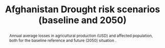---
schema: rdl
title: Afghanistan Drought risk scenarios (baseline and 2050)
organization: GFDRR
filename: lss-afg-dr
resources:
  - name: 'Afghanistan Drought risk: agriculture'
    aggregation_type: Administrative boundaries
    format:
      - gpkg
    h-res: ''
    epsg: 32642 (WGS84 UTM42N)
    url: >-
      https://rdl-jkan-datasets.s3-ap-southeast-2.amazonaws.com/loss/lss-afg-dr-dta.zip
  - name: 'Afghanistan Drought risk: water per capita'
    aggregation_type: Administrative boundaries
    format:
      - gpkg
    h-res: ''
    epsg: 32642 (WGS84 UTM42N)
    url: >-
      https://rdl-jkan-datasets.s3-ap-southeast-2.amazonaws.com/loss/lss-afg-dr-dts.gpkg
  - name: 'Afghanistan Drought risk: water per capita'
    aggregation_type: Administrative boundaries
    format:
      - csv
    h-res: ''
    epsg: ''
    url: >-
      https://rdl-jkan-datasets.s3-ap-southeast-2.amazonaws.com/loss/lss-afg-dr-dta-tab.zip
category:
  - Loss
abstract: >-
  Annual average losses in agricultural production (USD) and affected
  population, both for the baseline reference and future (2050) situation .
notes: >-
  Results are given for the current (reference, or baseline) situation and for
  the future situation (2050; five SSP scenarios). The results show, for each
  admin level, return values of the average available water per capita in
  m3/years. Same results as above, but now presented in terms of five classes,
  varying from severe drought (class 1) to abundance of water (class 5).
source: AF-MHRA
model_date: '2016'
version: '1'
purpose: >-
  These maps have been derived on a nation-wide scale for the purpose of
  identifying high risk- areas on the district and provincial scale, from which
  decisions can be made on allocating efforts for more detailed site specific
  hazard and risk analysis. Use of this information on smaller scales should be
  applied with care. Importantly for on a local scale, it is often the case that
  more detailed case history and hazard information is required to perform such
  hazard and risk modelling, particularly where applied to dimension mitigation
  structures or strategies.
project: Afghanistan Multi-Hazard Risk Assessment (MHRA)
biblio_title: World Bank (2018) - Afghanistan Multi-Hazard Risk Assessment
biblio_url: 'https://www.gfdrr.org/sites/default/files/publication/Afghanistan_MHRA.pdf'
geo_coverage:
  - AFG
license: 'https://creativecommons.org/licenses/by-sa/4.0/'
maintainer: GFDRR
maintainer_email: contact@riskdatalibrary.org
hazard_type:
  - DR
process_type:
  - DTM
time_start: ''
time_end: ''
time_year: ''
occupancy:
  - Crop
exposure_category:
  - 'Crops,'
val_type:
  - Others
impact: Total
loss_type: Ground up
frequency_type:
  - Return
return_period: '10, 20, 50, 100, 250, 500, 1000 years'
metric: Annual Average Losses
val_unit: USD
hazard_link: 'http://jkan.riskdatalibrary.org/datasets/hzd-afg-dr/'
exposure_link: ''
vulnerability_link: ''
---